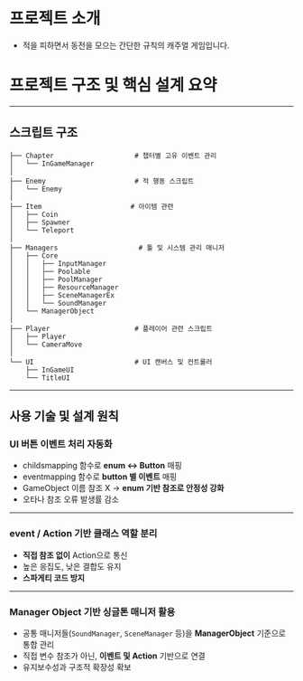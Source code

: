 # 프로젝트 소개
- 적을 피하면서 동전을 모으는 간단한 규칙의 캐주얼 게임입니다.

# 프로젝트 구조 및 핵심 설계 요약

---

## 스크립트 구조

```
├── Chapter                    # 챕터별 고유 이벤트 관리
│   └── InGameManager
│
├── Enemy                      # 적 행동 스크립트
│   └── Enemy
│
├── Item                      # 아이템 관련
│   ├── Coin
│   ├── Spawner
│   └── Teleport
│
├── Managers                    # 툴 및 시스템 관리 매니저
│   ├── Core
│   │   ├── InputManager
│   │   ├── Poolable
│   │   ├── PoolManager
│   │   ├── ResourceManager
│   │   ├── SceneManagerEx
│   │   └── SoundManager
│   └── ManagerObject
│
├── Player                     # 플레이어 관련 스크립트
│   ├── Player
│   └── CameraMove
│
└── UI                         # UI 캔버스 및 컨트롤러
    ├── InGameUI
    └── TitleUI
```

---

## 사용 기술 및 설계 원칙

### **UI 버튼 이벤트 처리 자동화**
- childsmapping 함수로 **enum ↔ Button** 매핑
- eventmapping 함수로 **button 별 이벤트** 매핑
- GameObject 이름 참조 X → **enum 기반 참조로 안정성 강화**
- 오타나 참조 오류 발생률 감소

---

### **event / Action 기반 클래스 역할 분리**
- **직접 참조 없이** Action으로 통신
- 높은 응집도, 낮은 결합도 유지
- **스파게티 코드 방지**

---

### **Manager Object 기반 싱글톤 매니저 활용**
- 공통 매니저들(`SoundManager`, `SceneManager` 등)을 **ManagerObject** 기준으로 통합 관리
- 직접 변수 참조가 아닌, **이벤트 및 Action** 기반으로 연결
- 유지보수성과 구조적 확장성 확보
